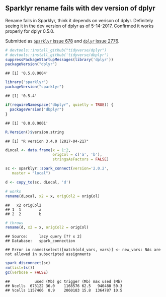 <!-- Generated from .Rmd. Please edit that file -->
Sparklyr rename fails with dev version of dplyr
-----------------------------------------------

Rename fails in Sparklyr, think it depends on verison of dplyr. Definitely seeing it in the dev version of dplyr as of 5-14-2017.  Confirmed it works properly for dplyr 0.5.0.

Submitted as [`Sparklyr` issue 678](https://github.com/rstudio/sparklyr/issues/678) and [`dplyr` issue 2776](https://github.com/tidyverse/dplyr/issues/2776).

``` r
# devtools::install_github("tidyverse/dplyr")
# devtools::install_github('tidyverse/dbplyr')
suppressPackageStartupMessages(library('dplyr'))
packageVersion("dplyr")
```

    ## [1] '0.5.0.9004'

``` r
library('sparklyr')
packageVersion("sparklyr")
```

    ## [1] '0.5.4'

``` r
if(requireNamespace("dbplyr", quietly = TRUE)) {
  packageVersion("dbplyr")
}
```

    ## [1] '0.0.0.9001'

``` r
R.Version()$version.string
```

    ## [1] "R version 3.4.0 (2017-04-21)"

``` r
dLocal <- data.frame(x = 1:2,
                     origCol = c('a', 'b'),
                     stringsAsFactors = FALSE)

sc <- sparklyr::spark_connect(version='2.0.2', 
   master = "local")

d <- copy_to(sc, dLocal, 'd')

# works
rename(dLocal, x2 = x, origCol2 = origCol)
```

    ##   x2 origCol2
    ## 1  1        a
    ## 2  2        b

``` r
# throws
rename(d, x2 = x, origCol2 = origCol)
```

    ## Source:     lazy query [?? x 2]
    ## Database:   spark_connection

    ## Error in names(select)[match(old_vars, vars)] <- new_vars: NAs are not allowed in subscripted assignments

``` r
spark_disconnect(sc)
rm(list=ls())
gc(verbose = FALSE)
```

    ##           used (Mb) gc trigger (Mb) max used (Mb)
    ## Ncells  673122 36.0    1168576 62.5   940480 50.3
    ## Vcells 1157466  8.9    2060183 15.8  1364787 10.5

